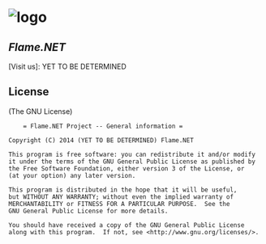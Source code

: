 # ![logo](https://raw.githubusercontent.com/FlameNET/FlameCMS-2/master/install/images/64x264.png)

## *Flame.NET*

  [Visit us]: YET TO BE DETERMINED

## License 

(The GNU License)

		= Flame.NET Project -- General information =

	Copyright (C) 2014 (YET TO BE DETERMINED) Flame.NET

    This program is free software: you can redistribute it and/or modify
    it under the terms of the GNU General Public License as published by
    the Free Software Foundation, either version 3 of the License, or
    (at your option) any later version.

    This program is distributed in the hope that it will be useful,
    but WITHOUT ANY WARRANTY; without even the implied warranty of
    MERCHANTABILITY or FITNESS FOR A PARTICULAR PURPOSE.  See the
    GNU General Public License for more details.

    You should have received a copy of the GNU General Public License
    along with this program.  If not, see <http://www.gnu.org/licenses/>. 
